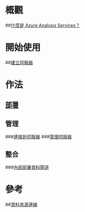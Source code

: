 # 概觀
##[什麼是 Azure Analysis Services？](analysis-services-overview.md)
# 開始使用
##[建立伺服器](analysis-services-create-server.md)

# 作法 
## [部署](analysis-services-deploy.md)
## 管理
###[連接到伺服器](analysis-services-connect.md)
###[管理伺服器](analysis-services-manage.md)
## 整合
###[內部部署資料閘道](analysis-services-gateway.md)

# 參考
##[資料來源連線](analysis-services-datasource.md)

<!--HONumber=Nov16_HO4-->


